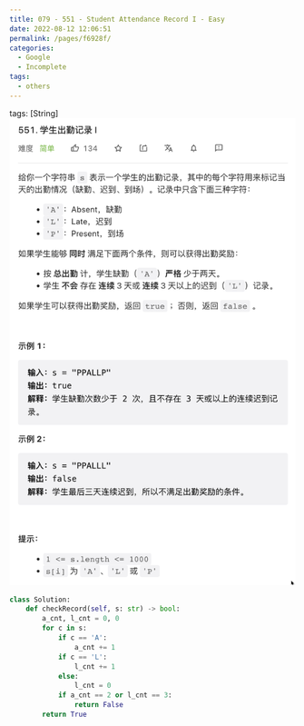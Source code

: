 ```yaml
---
title: 079 - 551 - Student Attendance Record I - Easy
date: 2022-08-12 12:06:51
permalink: /pages/f6928f/
categories:
  - Google
  - Incomplete
tags:
  - others
---
```

tags: [String]
![](https://raw.githubusercontent.com/emmableu/image/master/202208161757040.png)

```python
class Solution:
	def checkRecord(self, s: str) -> bool:
		a_cnt, l_cnt = 0, 0
		for c in s:
			if c == 'A':
				a_cnt += 1
			if c == 'L':
				l_cnt += 1
			else:
				l_cnt = 0
			if a_cnt == 2 or l_cnt == 3:
				return False
		return True
```